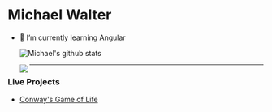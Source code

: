<!--
### Hi there 👋
-->

# Michael Walter
- 🌱 I’m currently learning Angular



   ![Michael's github stats](https://github-readme-stats.vercel.app/api?username=M-PAW&show_icons=true&hide_border=true)

   <img align="left" src="https://github-readme-stats.vercel.app/api/top-langs/?username=M-PAW&theme=material-palenight" />


   <hr />
### Live Projects 
- [Conway's Game of Life](https://friendly-wozniak-c97571.netlify.app/)







<!--
**M-PAW/M-PAW** is a ✨ _special_ ✨ repository because its `README.md` (this file) appears on your GitHub profile.

Here are some ideas to get you started:

- 🔭 I’m currently working on ...
- 🌱 I’m currently learning ...
- 👯 I’m looking to collaborate on ...
- 🤔 I’m looking for help with ...
- 💬 Ask me about ...
- 📫 How to reach me: ...
- 😄 Pronouns: ...
- ⚡ Fun fact: ...
-->
